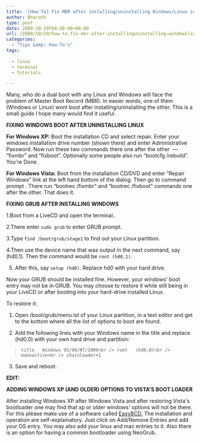 ```yaml
---
title: '[How To] Fix MBR after installing/uninstalling Windows/Linux in a dual boot'
author: Bharath
type: post
date: 2008-10-29T04:30:08+00:00
url: /2008/10/29/how-to-fix-mbr-after-installinguninstalling-windowslinux-in-a-dual-boot-fixingboot-problems-in-linux-windows-dual-boot/
categories:
  - "Tips &amp; How-To's"
tags:
  
  - linux
  - terminal
  - tutorials

---
```

Many, who do a dual boot with any Linux and Windows will face the problem of Master Boot Record (MBR). In easier words, one of them (Windows or Linux) wont boot after installing/uninstalling the other. This is a small guide I hope many would find it useful.

**FIXING WINDOWS BOOT AFTER UNINSTALLING LINUX**
  
<!--more-->


  
**For Windows XP:** Boot the installation CD and select repair. Enter your windows installation drive number (shown there) and enter Administrative Password. Now run these two commands there one after the other  &#8212; &#8220;fixmbr&#8221; and &#8220;fixboot&#8221;. Optionally some people also run &#8220;bootcfg /rebuild&#8221;. You're Done.

**For Windows Vista:** Boot from the installation CD/DVD and enter &#8220;Repair Windows&#8221; link at the left hand bottom of the dialog. Then go to command prompt . There run &#8220;bootrec /fixmbr&#8221; and &#8220;bootrec /fixboot&#8221; commands one after the other. That does it.

**FIXING GRUB AFTER INSTALLING WINDOWS**

1.Boot from a LiveCD and open the terminal..

2.There enter `sudo grub` to enter GRUB prompt.

3.Type `find /boot/grub/stage1` to find out your Linux partition.

4.Then use the device name that was output in the next command, say (hd0,1). Then the command would be `root (hd0,1)`.

5. After this, say `setup (hd0)`. Replace hd0 with your hard drive.

Now your GRUB should be installed fine. However, your windows' boot entry may not be in GRUB. You may choose to restore it while still being in your LiveCD or after booting into your hard-drive installed Linux.

To restore it:

1. Open /boot/grub/menu.lst of your Linux partition, in a text editor and get to the bottom where all the list of options to boot are found.

2. Add the following lines with your Windows name in the title and replace (hd0,0) with your own hard drive and partition:

> `title   Windows 95/98/NT/2000<br />
root   (hd0,0)<br />
makeactive<br />
chainloader+1`

3. Save and reboot.

**EDIT:**

**ADDING WINDOWS XP (AND OLDER) OPTIONS TO VISTA'S BOOT LOADER**

After installing Windows XP after Windows Vista and after restoring Vista's bootloader one may find that xp or older windows' options will not be there. For this please make use of a software called [EasyBCD.][1] The installation and operation are self-explainatory. Just click on Add/Remove Entries and add your OS entry. You may also add your linux and mac entries to it. Also there is an option for having a common bootloader using NeoGrub.

 [1]: https://neosmart.net/dl.php?id=1
